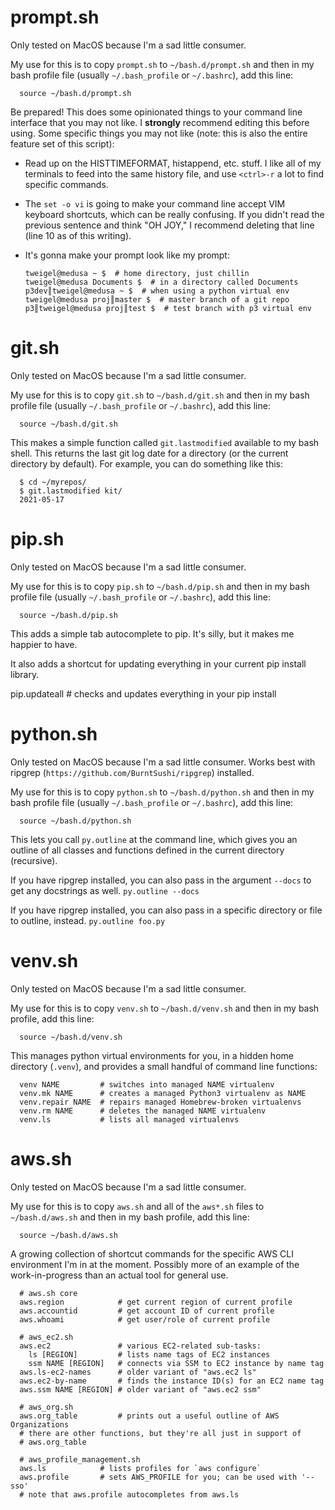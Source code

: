 # prompt.sh

Only tested on MacOS because I'm a sad little consumer.

My use for this is to copy `prompt.sh` to `~/bash.d/prompt.sh` and then in my
bash profile file (usually `~/.bash_profile` or `~/.bashrc`), add this line:

      source ~/bash.d/prompt.sh

Be prepared! This does some opinionated things to your command line interface
that you may not like. I **strongly** recommend editing this before using.
Some specific things you may not like (note: this is also the entire feature set
of this script):

* Read up on the HISTTIMEFORMAT, histappend, etc. stuff. I like all of my
  terminals to feed into the same history file, and use `<ctrl>-r` a lot to find
  specific commands.
* The `set -o vi` is going to make your command line accept VIM keyboard
  shortcuts, which can be really confusing. If you didn't read the previous
  sentence and think "OH JOY," I recommend deleting that line (line 10 as of
  this writing).
* It's gonna make your prompt look like my prompt:

      tweigel@medusa ~ $  # home directory, just chillin
      tweigel@medusa Documents $  # in a directory called Documents
      p3dev║tweigel@medusa ~ $  # when using a python virtual env
      tweigel@medusa proj║master $  # master branch of a git repo
      p3║tweigel@medusa proj║test $  # test branch with p3 virtual env


# git.sh

Only tested on MacOS because I'm a sad little consumer.

My use for this is to copy `git.sh` to `~/bash.d/git.sh` and then in my
bash profile file (usually `~/.bash_profile` or `~/.bashrc`), add this line:

      source ~/bash.d/git.sh

This makes a simple function called `git.lastmodified` available to my bash
shell. This returns the last git log date for a directory (or the current
directory by default). For example, you can do something like this:

      $ cd ~/myrepos/
      $ git.lastmodified kit/
      2021-05-17


# pip.sh

Only tested on MacOS because I'm a sad little consumer.

My use for this is to copy `pip.sh` to `~/bash.d/pip.sh` and then in my
bash profile file (usually `~/.bash_profile` or `~/.bashrc`), add this line:

      source ~/bash.d/pip.sh

This adds a simple tab autocomplete to pip. It's silly, but it makes me happier
to have.

It also adds a shortcut for updating everything in your current pip install
library.

  pip.updateall  # checks and updates everything in your pip install


# python.sh

Only tested on MacOS because I'm a sad little consumer. Works best with ripgrep
(`https://github.com/BurntSushi/ripgrep`) installed.

My use for this is to copy `python.sh` to `~/bash.d/python.sh` and then in my
bash profile file (usually `~/.bash_profile` or `~/.bashrc`), add this line:

      source ~/bash.d/python.sh

This lets you call `py.outline` at the command line, which gives you an outline
of all classes and functions defined in the current directory (recursive).

If you have ripgrep installed, you can also pass in the argument `--docs` to get
any docstrings as well. `py.outline --docs`

If you have ripgrep installed, you can also pass in a specific directory or file
to outline, instead. `py.outline foo.py`


# venv.sh

Only tested on MacOS because I'm a sad little consumer.

My use for this is to copy `venv.sh` to `~/bash.d/venv.sh` and then in my bash
profile, add this line:

      source ~/bash.d/venv.sh

This manages python virtual environments for you, in a hidden home directory
(`.venv`), and provides a small handful of command line functions:

      venv NAME         # switches into managed NAME virtualenv
      venv.mk NAME      # creates a managed Python3 virtualenv as NAME
      venv.repair NAME  # repairs managed Homebrew-broken virtualenvs
      venv.rm NAME      # deletes the managed NAME virtualenv
      venv.ls           # lists all managed virtualenvs


# aws.sh

Only tested on MacOS because I'm a sad little consumer.

My use for this is to copy `aws.sh` and all of the `aws*.sh` files to
`~/bash.d/aws.sh` and then in my bash profile, add this line:

      source ~/bash.d/aws.sh

A growing collection of shortcut commands for the specific AWS CLI environment
I'm in at the moment. Possibly more of an example of the work-in-progress than
an actual tool for general use.

      # aws.sh core
      aws.region            # get current region of current profile
      aws.accountid         # get account ID of current profile
      aws.whoami            # get user/role of current profile

      # aws_ec2.sh
      aws.ec2               # various EC2-related sub-tasks:
        ls [REGION]         # lists name tags of EC2 instances
        ssm NAME [REGION]   # connects via SSM to EC2 instance by name tag
      aws.ls-ec2-names      # older variant of "aws.ec2 ls"
      aws.ec2-by-name       # finds the instance ID(s) for an EC2 name tag
      aws.ssm NAME [REGION] # older variant of "aws.ec2 ssm"

      # aws_org.sh
      aws.org_table         # prints out a useful outline of AWS Organizations
      # there are other functions, but they're all just in support of
      # aws.org_table

      # aws_profile_management.sh
      aws.ls            # lists profiles for `aws configure`
      aws.profile       # sets AWS_PROFILE for you; can be used with '--sso'
      # note that aws.profile autocompletes from aws.ls


